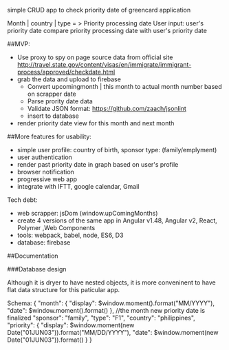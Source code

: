 simple CRUD app to check priority date of greencard application

Month | country | type = > Priority processing date
User input: user's priority date
compare priority processing date with user's priority date


##MVP:
- Use proxy to spy on page source data from official site
http://travel.state.gov/content/visas/en/immigrate/immigrant-process/approved/checkdate.html
- grab the data and upload to firebase
    - Convert upcomingmonth | this month to actual month number based on scrapper date
    - Parse prority date data
    - Validate JSON format: https://github.com/zaach/jsonlint
    - insert to database
- render priority date view for this month and next month

##More features for usability:
- simple user profile: country of birth, sponsor type: (family/emplyment)
- user authentication
- render past priority date in graph based on user's profile
- browser notification 
- progressive web app
- integrate with IFTT, google calendar, Gmail

Tech debt:
- web scrapper: jsDom (window.upComingMonths)
- create 4 versions of the same app in Angular v1.48, Angular v2, React, Polymer ,Web Components
- tools: webpack, babel, node, ES6, D3
- database: firebase

##Documentation

###Database design

Although it is dryer to have nested objects, it is more conveninent to have flat data structure for this paticular app. 

Schema: 
{
  "month": {
    "display": $window.moment().format("MM/YYYY"),
    "date": $window.moment().format()
  }, //the month new priority date is finalized
  "sponsor": "family",
  "type": "F1",
  "country": "philippines",
  "priority": {
    "display": $window.moment(new Date("01JUN03")).format("MM/DD/YYYY"),
    "date": $window.moment(new Date("01JUN03")).format()
    }
}